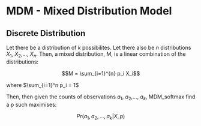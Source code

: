 # MDM - Mixed Distribution Model

## Discrete Distribution

Let there be a distribution of $k$ possibilites. Let there also be $n$ distributions $X_1$, $X_2$,..., $X_n$. Then, a mixed distribution, M, is a linear combination of the distributions:

$$M = \sum_{i=1}^{n} p_i X_i$$

where $\sum_{i=1}^n p_i = 1$

Then, then given the counts of observations $a_1$, $a_2$,..., $a_k$, MDM_softmax find a p such maximises:

$$ Pr(a_1,a_2,...,a_k | X, p) $$ 
